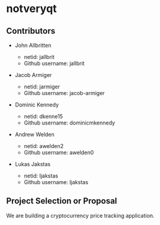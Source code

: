 # notveryqt

## Contributors

* John Allbritten
    * netid: jallbrit
    * Github username: jallbrit

* Jacob Armiger
    * netid: jarmiger
    * Github username: jacob-armiger

* Dominic Kennedy
    * netid: dkenne15
    * Github username: dominicmkennedy

* Andrew Welden
    * netid: awelden2
    * Github username: awelden0

* Lukas Jakstas
    * netid: ljakstas
    * Github username: ljakstas

## Project Selection or Proposal

We are building a cryptocurrency price tracking application.
